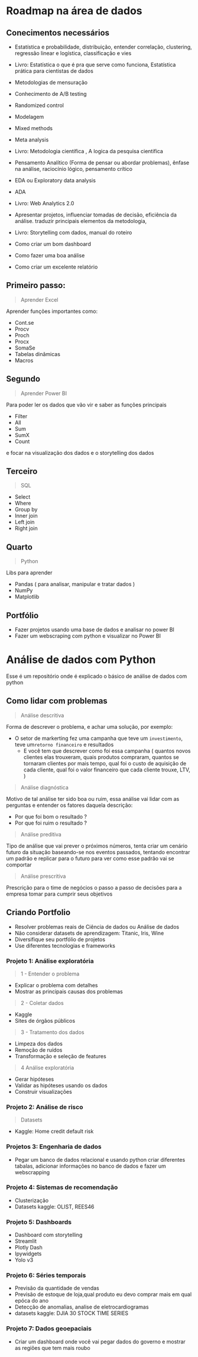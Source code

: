 # Roadmap na área de dados

## Conecimentos necessários

- Estatística e probabilidade, distribuição, entender correlação, clustering, regressão linear e logística, classificação e vies
- Livro: Estatística o que é pra que serve como funciona, Estatística prática para cientistas de dados
- Metodologias de mensuração  
- Conhecimento de A/B testing
- Randomized control 
- Modelagem
- Mixed methods
- Meta analysis
- Livro: Metodologia científica ,  A logica da pesquisa cientifica

- Pensamento Analítico (Forma de pensar ou abordar problemas), ênfase na análise, raciocínio lógico, pensamento crítico 

- EDA ou Exploratory data analysis
- ADA
- Livro: Web Analytics 2.0

- Apresentar projetos, influenciar tomadas de decisão, eficiência da análise. traduzir principais elementos da metodologia, 
- Livro: Storytelling com dados, manual do roteiro

- Como criar um bom dashboard
- Como fazer uma boa análise 
- Como criar um excelente relatório
## Primeiro passo:
> Aprender Excel

Aprender funções importantes como:
- Cont.se
- Procv
- Proch
- Procx
- SomaSe
- Tabelas dinâmicas
- Macros

## Segundo

> Aprender Power BI

Para poder ler os dados que vão vir e saber as funções principais
- Filter
- All
- Sum
- SumX
- Count

e focar na visualização dos dados e o storytelling dos dados

## Terceiro

> SQL

- Select
- Where
- Group by
- Inner join
- Left join
- Right join

## Quarto

> Python

Libs para aprender

- Pandas ( para analisar, manipular e tratar dados )
- NumPy
- Matplotlib

## Portfólio
- Fazer projetos usando uma base de dados e analisar no power BI
- Fazer um webscraping com python e visualizar no Power BI

# Análise de dados com Python

Esse é um repositório onde é explicado o básico de análise de dados com python 



## Como lidar com problemas

> Análise descritiva 

Forma de descrever o problema, e achar uma solução, por exemplo:

- O setor de markerting fez uma campanha que teve um `investimento`, teve um`retorno financeiro` e resultados
  - E você tem que descrever como foi essa campanha ( quantos novos clientes elas trouxeram, quais produtos compraram, quantos se tornaram clientes por mais tempo, qual foi o custo de aquisição de cada cliente, qual foi o valor financeiro que cada cliente trouxe, LTV,  )

> Análise diagnóstica 

Motivo de tal análise ter sido boa ou ruim, essa análise vai lidar com as perguntas e entender os fatores daquela descrição:
- Por que foi bom o resultado ?
- Por que foi ruim o resultado ?


> Análise preditiva

Tipo de análise que vai prever o próximos números, tenta criar um cenário futuro da situação baseando-se nos eventos passados, tentando encontrar um padrão e replicar para o futuro para ver como esse padrão vai se comportar 


> Análise prescritiva 

Prescrição para o time de negócios o passo a passo de decisões para a empresa tomar para cumprir seus objetivos 


## Criando Portfolio 

- Resolver problemas reais de Ciência de dados ou Análise de dados
- Não considerar datasets de aprendizagem: Titanic, Iris, Wine
- Diversifique seu portfólio de projetos
- Use diferentes tecnologias e frameworks

### Projeto 1: Análise exploratória 

> 1 - Entender o problema

- Explicar o problema com detalhes
- Mostrar as principais causas dos problemas

> 2 - Coletar dados

- Kaggle
- Sites de órgãos públicos

> 3 - Tratamento dos dados

- Limpeza dos dados
- Remoção de ruídos
- Transformação e seleção de features

> 4 Análise exploratória

- Gerar hipóteses
- Validar as hipóteses usando os dados
- Construir visualizações


### Projeto 2: Análise de risco

> Datasets

- Kaggle: Home credit default risk

### Projetos 3: Engenharia de dados

- Pegar um banco de dados relacional e usando python criar diferentes tabalas, adicionar informações no banco de dados e fazer um webscrapping

### Projeto 4: Sistemas de recomendação
- Clusterização
- Datasets kaggle: OLIST, REES46

### Projeto 5: Dashboards

- Dashboard com storytelling 
- Streamlit
- Plotly Dash
- Ipywidgets
- Yolo v3

### Projeto 6: Séries temporais

- Previsão da quantidade de vendas
- Previsão de estoque de loja,qual produto eu devo comprar mais em qual epóca do ano
- Detecção de anomalias, analise de eletrocardiogramas 
- datasets kaggle: DJIA 30 STOCK TIME SERIES

### Projeto 7: Dados geoepaciais 
- Criar um dashboard onde você vai pegar dados do governo e mostrar as regiões que tem mais roubo